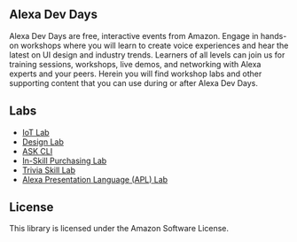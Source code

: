 ## Alexa Dev Days

Alexa Dev Days are free, interactive events from Amazon. Engage in hands-on workshops where you will learn to create voice experiences and hear the latest on UI design and industry trends. Learners of all levels can join us for training sessions, workshops, live demos, and networking with Alexa experts and your peers. Herein you will find workshop labs and other supporting content that you can use during or after Alexa Dev Days.

## Labs

* [IoT Lab](./iot)
* [Design Lab](./design)
* [ASK CLI](./cli)
* [In-Skill Purchasing Lab](./in-skill-purchasing)
* [Trivia Skill Lab](https://alexa.design/labs-trivia)
* [Alexa Presentation Language (APL) Lab](https://alexa.design/riddles-sample)


## License

This library is licensed under the Amazon Software License.
